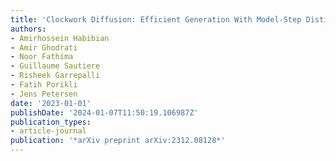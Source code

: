 ```yaml
---
title: 'Clockwork Diffusion: Efficient Generation With Model-Step Distillation'
authors:
- Amirhossein Habibian
- Amir Ghodrati
- Noor Fathima
- Guillaume Sautiere
- Risheek Garrepalli
- Fatih Porikli
- Jens Petersen
date: '2023-01-01'
publishDate: '2024-01-07T11:50:19.106987Z'
publication_types:
- article-journal
publication: '*arXiv preprint arXiv:2312.08128*'
---
```

